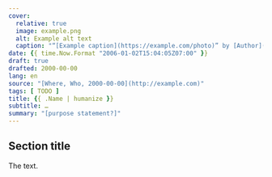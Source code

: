 ```yaml
---
cover:
  relative: true
  image: example.png
  alt: Example alt text
  caption: "“[Example caption](https://example.com/photo)” by [Author](https://example.com/author) [(Example)](https://example.com)"
date: {{ time.Now.Format "2006-01-02T15:04:05Z07:00" }}
draft: true
drafted: 2000-00-00
lang: en
source: "[Where, Who, 2000-00-00](http://example.com)"
tags: [ TODO ]
title: {{ .Name | humanize }}
subtitle: …
summary: "[purpose statement?]"
---
```


## Section title

The text.
